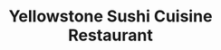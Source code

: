 ---
layout: place
title: "Yellowstone Sushi Cuisine Restaurant"
permalink: /new-york/forest-hills/yellowstone-sushi-cuisine-restaurant.html
stateAbbr: NY
stateName: New York
cityName: Forest Hills
seo:
  name: "Yellowstone Sushi Cuisine Restaurant"
  type: Restaurant
  links: http://www.yellowstonesushi.com/
description: "Looking for sushi in Forest Hills, New York? Check out Yellowstone Sushi Cuisine Restaurant for a delightful Japanese dining experience. Enjoy a variety of s..."
place_id: ChIJ6Qv6QQdfwokRM6_W83P-28o
photos:
  - name: >-
      places/ChIJ6Qv6QQdfwokRM6_W83P-28o/photos/AeeoHcKw1ygzA9TziOND2OWyRkDq06QiuQgLLHYtRHYpSeq_nwI-ySDlIycssIgIyO8T8iRmiTbu20RujooOsKjtGQ459UZZ719v9Gr5d8QlRU5V_78CJJomuIkTBggv-ql20cyiZANMjg2xBRXcgfiBxyyMuwaV3eCxEiKstLLKiZRc7V4y_E-TXaRVbVwgYWVq2-TUQw5fXDuO0wfXjNyBENUH2Ok2eJ8NKlSojrCmCmPpf-M3yTSDEi9bBQNvT217VgNOcdRvJVmD144oISNG7gGYZpkdJR1QSBUHR17po4CDjIhotUoIfUwWQp_Cjp9VBuYn_YdFvugHXJ2jhKeXI_7BgX5h8Z5jTgYDBCDuEMZO4dXv9wkFnSfqvH5qlmgV0K1xpzjxNrJ6ZKlxQISr18AI5XuHQMSqF5QfwYHEXumLwY8k
    widthPx: 4032
    heightPx: 3024
    authorAttributions:
      - displayName: Rob Cooke
        uri: https://maps.google.com/maps/contrib/104842433142609722240
        photoUri: >-
          https://lh3.googleusercontent.com/a-/ALV-UjWDDk7AmUqw3tK3pTCv52gUR-LG4bgRjQZNmvbEgGzqFAd5GYad=s100-p-k-no-mo
    flagContentUri: >-
      https://www.google.com/local/imagery/report/?cb_client=maps_api_places.places_api&image_key=!1e10!2sCIHM0ogKEICAgICy9s_S4gE&hl=en-US
    googleMapsUri: >-
      https://www.google.com/maps/place//data=!3m4!1e2!3m2!1sCIHM0ogKEICAgICy9s_S4gE!2e10!4m2!3m1!1s0x89c25f0741fa0be9:0xcadbfe73f3d6af33
  - name: >-
      places/ChIJ6Qv6QQdfwokRM6_W83P-28o/photos/AeeoHcIwIDuBu4qS82kPdtHHteqHaa2lof4BXnzYcOt1nuYz6a1W7gtpxMc8i8lMRVIljQHNpLl7iADsBSK3OTasT7nbt04JGW0aZaIy8TF4JWhwyE3HEPVJ2-pyWxzamC1La_zHm0TBaUaBmGoIOI3yQtQLxhFYdxQ54iwD9smfc78-GFizUJAAmPWVl4eQxKWbHgegZNIo6u5gZojOYkgM8VBMeXO5zRL7qzE_XIjEzA1MXOXwn_tpwLAj1jkDaybWwRbKZZh2wlGTQV5rw3TecmLoVGm-gTfjzkVIJYOokIb-0Q21Hqvk15ShM6yG1-XI4HtDRgeupXTZDpmsX1OXZlYISHOwb0ZoxURQT5aaJHwJkjPikP2hYbpub-iK0uDRbk0gDpVxBhzh1VkjK4C7dpBFUTFWTjfP993ZXI1W2n0b180
    widthPx: 2365
    heightPx: 2801
    authorAttributions:
      - displayName: annette matera
        uri: https://maps.google.com/maps/contrib/113805556531365875922
        photoUri: >-
          https://lh3.googleusercontent.com/a-/ALV-UjX-qX4Q1mWWwySBdYRuXulcrXs6AOoDJm0YYf0_2ZmutgzwXwWT=s100-p-k-no-mo
    flagContentUri: >-
      https://www.google.com/local/imagery/report/?cb_client=maps_api_places.places_api&image_key=!1e10!2sCIHM0ogKEICAgICbq4G9mwE&hl=en-US
    googleMapsUri: >-
      https://www.google.com/maps/place//data=!3m4!1e2!3m2!1sCIHM0ogKEICAgICbq4G9mwE!2e10!4m2!3m1!1s0x89c25f0741fa0be9:0xcadbfe73f3d6af33
  - name: >-
      places/ChIJ6Qv6QQdfwokRM6_W83P-28o/photos/AeeoHcIrhZU57BGajGJ24pLL_GIR27U9Z-sK19vi6Sr2NxPA4Oxqo9bksLOAX95U4kCt2QGDpA1wt4Skh0R4Tb-uqGpjh6nufqjtbKN3mlcyDaKUcahWd13HlK6aoRqEhX_n1uXYJUd5tkh8KupZsOWJLkmle-TZ91QmDUviJhNi4PzWhzl5nwwkiJCXtBg3zyyKYiZGnwO4hlH3vh90lzcGkZ5FXMqQW7Nq-r8ogkJZrQLa1NyTGuIN-ddlnvZZ8GGJ9mJhSVUbgQurTt1Qfa8AnN_bEfAAuGAId9slzv9_wZOU2NffV6Uz-Vf99iDz0kmriWk3qkGcu6CeV_taKIhapjlC9oewwy6KRyzOg3r83ttc-2nByImVdYvn8IW4QOGAP6a8-MKXbDQqdazkiJ40x3u5Efj07eQKWRepCPXckZ9HZA
    widthPx: 3000
    heightPx: 4000
    authorAttributions:
      - displayName: V Hok
        uri: https://maps.google.com/maps/contrib/105491962620880850405
        photoUri: >-
          https://lh3.googleusercontent.com/a-/ALV-UjUROBkHU0vfuckdOd7A9aezQMJX-Rn8mXIK9AVJD5j-dHsWrMDpdA=s100-p-k-no-mo
    flagContentUri: >-
      https://www.google.com/local/imagery/report/?cb_client=maps_api_places.places_api&image_key=!1e10!2sCIHM0ogKEICAgIDrmO7BTA&hl=en-US
    googleMapsUri: >-
      https://www.google.com/maps/place//data=!3m4!1e2!3m2!1sCIHM0ogKEICAgIDrmO7BTA!2e10!4m2!3m1!1s0x89c25f0741fa0be9:0xcadbfe73f3d6af33
  - name: >-
      places/ChIJ6Qv6QQdfwokRM6_W83P-28o/photos/AeeoHcKAG6mwo6QSHkCe8NRNGCEcJS9O_bQ_iaFfxFYHxUP0SSu7i3S9kCZqDK4d1l-3l9De0uAR--_baqJbGtX4S8HknbW0Xpr_Il9EPIJ_31VdIksZiT_ZTpi1-UCHhsprG0VuGw7YxAbkqAUtewV31fBQEvVkHXrX0cxr7nFtibJRyYYqfhmnvXeqsGkwdixFUhBR-GopGdhh-UOZ7sk4PEDBspcs6-VakM-ZZCA5F8UUx4amjpvoA_27uondPiIaNHMrTqT03n_ESeoyefmD_9p9d-o6Qk0Opw45WpHPOe7XAsOb4mrgvVTvLqhfgfYAOvuuL0Bjc9tIdzNEcFdZKqoYa-5zaKTnJZ-E0p1j6VUeErwWOAmaCDsEFgLKG-ZU0_RCxDayQiVg_Q72JMXCtOZJ40n0clB82Z2_H7Z9kkJ5hu0s
    widthPx: 3000
    heightPx: 4000
    authorAttributions:
      - displayName: V Hok
        uri: https://maps.google.com/maps/contrib/105491962620880850405
        photoUri: >-
          https://lh3.googleusercontent.com/a-/ALV-UjUROBkHU0vfuckdOd7A9aezQMJX-Rn8mXIK9AVJD5j-dHsWrMDpdA=s100-p-k-no-mo
    flagContentUri: >-
      https://www.google.com/local/imagery/report/?cb_client=maps_api_places.places_api&image_key=!1e10!2sCIHM0ogKEICAgIDrmO74ggE&hl=en-US
    googleMapsUri: >-
      https://www.google.com/maps/place//data=!3m4!1e2!3m2!1sCIHM0ogKEICAgIDrmO74ggE!2e10!4m2!3m1!1s0x89c25f0741fa0be9:0xcadbfe73f3d6af33
  - name: >-
      places/ChIJ6Qv6QQdfwokRM6_W83P-28o/photos/AeeoHcJ0XWIYdKKUJ-nfqR9AvcyqkHG1EUnkTKSYX4z3snQFXavonNNl0MgLSbk47yoa4kSi5uviSx_zefhO5Rog6VK5lhk7NuE56MNf1QRTCc5dagmZC04kYtRT1BLcz2OC650nu12kuS2UmMd-Ezzmzpj8CyyJHvMow52-FkYZTvEr-ndBe5rU2umBtPY__ipyOl3eD6G3JBcE4bXJEACcJ1DWaGkx0n4mCK7AMQKcxnvfARezam9NnRqglj4l_tr_2BhzDpJHECClyQUX6-qq23VPPNmWOlqDBwWSwcIupBqQEW6nZP6OAXJ9SvIBSQKN-5YYlxCNXY4GaZT4wsKmeW4oZV31lgqZek6IPwnW1iVxzEgDlmaoD-yiwBt4tIOIR_xQmc8yu3xvz-Qt_OenpEPrXwsu0S7ns62TTA4cK75O6Q
    widthPx: 4000
    heightPx: 3000
    authorAttributions:
      - displayName: Kent C
        uri: https://maps.google.com/maps/contrib/108346693975745716543
        photoUri: >-
          https://lh3.googleusercontent.com/a-/ALV-UjVsIBDylLfWQPmUA2o0mc_F4OC0pL_L0OJSrFM232ifhOKqjfgocQ=s100-p-k-no-mo
    flagContentUri: >-
      https://www.google.com/local/imagery/report/?cb_client=maps_api_places.places_api&image_key=!1e10!2sCIHM0ogKEICAgIDZq7GAfA&hl=en-US
    googleMapsUri: >-
      https://www.google.com/maps/place//data=!3m4!1e2!3m2!1sCIHM0ogKEICAgIDZq7GAfA!2e10!4m2!3m1!1s0x89c25f0741fa0be9:0xcadbfe73f3d6af33
  - name: >-
      places/ChIJ6Qv6QQdfwokRM6_W83P-28o/photos/AeeoHcKRe_V3Cu9Yq7AsaShxz6nQPbeGvzdXMA_-Oiczvv2YeekoZp9uesXtN7ESP4TN1qd-ce_X6SSuZyta-RkC1M5BTV1iIbVO-NxmyaE4Sk13oObYvggi1_cn1H8YJQ2R-qjcgz92977Ah7OKC1my9Ms3fBZcOIYO-GRfRP8tTCg079XUWyiAobXlo3X4ryBg-d1eAdzv2jW4MrAqLWSXIA0oie02SP_N3Cao1nwT-RO8RQpOQC7yBlE0e_eb4G6WVu6lORUYAeN_wB_rWoZRG1Rdmjig7zXfQwKj3XOx915FBT5MRwkm_nmJ2IJ0OcTrTpCHieS3ouwizuMvt6vKLtGbC9OtQRnqxLNT6BCUboIkTUs9X5y2kynbmyqqZ6u1AtRFO1aPgfgBH4wS9Wcdx3i1j7a0oVeSTF6EALuBJK_j2qUt
    widthPx: 3000
    heightPx: 4000
    authorAttributions:
      - displayName: V Hok
        uri: https://maps.google.com/maps/contrib/105491962620880850405
        photoUri: >-
          https://lh3.googleusercontent.com/a-/ALV-UjUROBkHU0vfuckdOd7A9aezQMJX-Rn8mXIK9AVJD5j-dHsWrMDpdA=s100-p-k-no-mo
    flagContentUri: >-
      https://www.google.com/local/imagery/report/?cb_client=maps_api_places.places_api&image_key=!1e10!2sCIHM0ogKEICAgICbhN6C2QE&hl=en-US
    googleMapsUri: >-
      https://www.google.com/maps/place//data=!3m4!1e2!3m2!1sCIHM0ogKEICAgICbhN6C2QE!2e10!4m2!3m1!1s0x89c25f0741fa0be9:0xcadbfe73f3d6af33
  - name: >-
      places/ChIJ6Qv6QQdfwokRM6_W83P-28o/photos/AeeoHcLn7pUQR8JlS0tvgTTW3CSoeZ4-07oOUexNdC_60q4CpkTU2w4iucDgqEVYI3tuLgQMG6_wIGjDN3BqD-FxkZugwNWMZk4Z8gK2HOwxMcE86WMi61veC2udZDeHYpKqd0kZJAZnu0s1SQczn6KRy_-TVRLwREHN6l6jGAre0rWWaNO016OWcbJEHZdw0f7lyZX5gZanYzYK1EDvNmW1577PHM1z8IDzHhNYW0g03nGnIksouxGZ0HXFzejtjZS-ZMGBSkIy6zLLz2Ozbiutb37cv1XvKXSGdHS5xS-HRt44V_NrxN6vo4Yl4DgDL-4JwiI3kF66L_Al7fmU_GYzbpEoNV8PNfEsgWwMXPwZRn33hc7mYJmBZl8JA53oKbkS_58BIc2h0G9wlWz08DUlpHHifZliH4GDJFoR1GNcY5qoJhA
    widthPx: 2585
    heightPx: 3423
    authorAttributions:
      - displayName: annette matera
        uri: https://maps.google.com/maps/contrib/113805556531365875922
        photoUri: >-
          https://lh3.googleusercontent.com/a-/ALV-UjX-qX4Q1mWWwySBdYRuXulcrXs6AOoDJm0YYf0_2ZmutgzwXwWT=s100-p-k-no-mo
    flagContentUri: >-
      https://www.google.com/local/imagery/report/?cb_client=maps_api_places.places_api&image_key=!1e10!2sCIHM0ogKEICAgICbq_64zwE&hl=en-US
    googleMapsUri: >-
      https://www.google.com/maps/place//data=!3m4!1e2!3m2!1sCIHM0ogKEICAgICbq_64zwE!2e10!4m2!3m1!1s0x89c25f0741fa0be9:0xcadbfe73f3d6af33
  - name: >-
      places/ChIJ6Qv6QQdfwokRM6_W83P-28o/photos/AeeoHcJLB5Gj6mJTPwEX67KyW4RmtsUcEwh2R484_6J7M4jy2TVLYDfoLTSiUlz4T7MDVP9rKSqL_952wcc7cVL-UajpEB1gv7Lwc4TT6Ux4gIw5HTsgDGSLK8C6WWwUUrLIxRy2NGKfp2TIbFByvcn-2NeSWzXF2eQJnSvi9773Zq7ZD4qvbJfuecFJkHv2VVBS3kCi3V9yrHDnP2s8ClKtBqGNQ4EVSEPmys8yqI9oNQ6EeSc56gQ-vBt0usnF_5pzUVcG19dcShOs0ghqllGMy-VJ2MGkJj-jboI37dEgD4BzRQacP1XwxMf5j5ivlZ6cpZW6QhS8a8NLxhC8texpNcNB407hSW91qnfxtpnbVActKDpBmjdI3r0gQw_ATK4DwRuvw_EAHwxzRLKA8gJE9xXA-TjEnvg9On7Onxom06ahQcKD
    widthPx: 3000
    heightPx: 4000
    authorAttributions:
      - displayName: V Hok
        uri: https://maps.google.com/maps/contrib/105491962620880850405
        photoUri: >-
          https://lh3.googleusercontent.com/a-/ALV-UjUROBkHU0vfuckdOd7A9aezQMJX-Rn8mXIK9AVJD5j-dHsWrMDpdA=s100-p-k-no-mo
    flagContentUri: >-
      https://www.google.com/local/imagery/report/?cb_client=maps_api_places.places_api&image_key=!1e10!2sCIHM0ogKEICAgIDrmK6M5AE&hl=en-US
    googleMapsUri: >-
      https://www.google.com/maps/place//data=!3m4!1e2!3m2!1sCIHM0ogKEICAgIDrmK6M5AE!2e10!4m2!3m1!1s0x89c25f0741fa0be9:0xcadbfe73f3d6af33
  - name: >-
      places/ChIJ6Qv6QQdfwokRM6_W83P-28o/photos/AeeoHcJtnPoTA1XYx6ylnadgFlLMi2DFvDTFTHjrIMHJKFZI0mg_cdpzk5YFS5grK5WvbDGFKy3xW7Xw7BXIcyvRJtFmWvKzEvZT_fY2VtClM4VVGuXlbKTrMr2V3u3iNIdi1QdmTrtcBNOtysPI0h-RNaZt37MH9j_kGXqHonrGsTLZNH4PcuYHdl2eN0N9CN0IS55nZpk00WiDUGn7k9bDds-8J0x7XukAMLxtWf-k891_EYGtozPhvZbJpEGWy_4PxAWuxVoyXSH5ml_0n6Xd4Zo5fnThkb-dQ0clU_3y6iIJ-1XrLg_MnbnOTFvi_EAAdyJWenKgNndc7hM34oIA9xvUGKRTUb4zF75rGvpNVd5AT8NI_2HlSoiHwkvojYOfcUWkHiuGLgU-WVC9-BNrEcxY2GDDwbU06eJQOjrR6tH1FzsG
    widthPx: 3024
    heightPx: 4032
    authorAttributions:
      - displayName: Cristian A
        uri: https://maps.google.com/maps/contrib/115228862482885145431
        photoUri: >-
          https://lh3.googleusercontent.com/a-/ALV-UjXNLiOGbR1hetCTBlQzE35XR5eodBpPDZBcOQYxgpmO6mIIsAzr=s100-p-k-no-mo
    flagContentUri: >-
      https://www.google.com/local/imagery/report/?cb_client=maps_api_places.places_api&image_key=!1e10!2sCIHM0ogKEICAgIDh1tq04wE&hl=en-US
    googleMapsUri: >-
      https://www.google.com/maps/place//data=!3m4!1e2!3m2!1sCIHM0ogKEICAgIDh1tq04wE!2e10!4m2!3m1!1s0x89c25f0741fa0be9:0xcadbfe73f3d6af33
  - name: >-
      places/ChIJ6Qv6QQdfwokRM6_W83P-28o/photos/AeeoHcIF-mdlqKXWJlTeH0LwBo93XVLzvgfOGYoZgn7c1q_T91j7__bGzTbwtceInjcEYYrtyfgJBQVZABRsyL9HSe1A6L50eWgwOvf8_HaS7fCmnybOvnaLVjP_c0jHNkwK8QBYuV5YVZJHwLZvPxn3gI2M04Q7NqssZr8MWKJoujX5-GL-5yFyqZSg1uYLMeKwVrAs2PzeUvZ_K1PA7uSjb-HH7K_68egAhefq5iGL2Zdb_0IcjrK9T_08CxiyAa9khjtF4zErsgYfSXUE5StPyu_srUBfeTnpY9wdmhrOH7wmSo1T-H8OhWoADcmfxF3-kJym9ffO2gIatRvTu1tQsSp2--yYkSAZbwiXy4rId1hNe522DbJ1iq6bDWtKGivgbUvf9Ph1MslM-RDIWg74JDdOIjVYDK1GomDUm3JzyjxxKw
    widthPx: 3024
    heightPx: 4032
    authorAttributions:
      - displayName: Danno
        uri: https://maps.google.com/maps/contrib/114582697457261183869
        photoUri: >-
          https://lh3.googleusercontent.com/a-/ALV-UjUQo1Ik2v47sCtVvOQ5LsCYau7cHp2cUaBj-Qdvc6KQODl-04_g8A=s100-p-k-no-mo
    flagContentUri: >-
      https://www.google.com/local/imagery/report/?cb_client=maps_api_places.places_api&image_key=!1e10!2sCIHM0ogKEICAgIDG1NGgfQ&hl=en-US
    googleMapsUri: >-
      https://www.google.com/maps/place//data=!3m4!1e2!3m2!1sCIHM0ogKEICAgIDG1NGgfQ!2e10!4m2!3m1!1s0x89c25f0741fa0be9:0xcadbfe73f3d6af33
address: 6673 Selfridge St, Forest Hills, NY 11375, USA
street: 6673 Selfridge St
city: Forest Hills
state: NY
zip: '11375'
country: USA
neighborhood: Forest Hills
latitude: '40.717220'
longitude: '-73.857046'
accessibility_options:
  wheelchairAccessibleParking: false
  wheelchairAccessibleEntrance: true
  wheelchairAccessibleSeating: true
business_status: OPERATIONAL
name: Yellowstone Sushi Cuisine Restaurant
google_maps_links:
  directionsUri: >-
    https://www.google.com/maps/dir//''/data=!4m7!4m6!1m1!4e2!1m2!1m1!1s0x89c25f0741fa0be9:0xcadbfe73f3d6af33!3e0
  placeUri: https://maps.google.com/?cid=14617556789526703923
  writeAReviewUri: >-
    https://www.google.com/maps/place//data=!4m3!3m2!1s0x89c25f0741fa0be9:0xcadbfe73f3d6af33!12e1
  reviewsUri: >-
    https://www.google.com/maps/place//data=!4m4!3m3!1s0x89c25f0741fa0be9:0xcadbfe73f3d6af33!9m1!1b1
  photosUri: >-
    https://www.google.com/maps/place//data=!4m3!3m2!1s0x89c25f0741fa0be9:0xcadbfe73f3d6af33!10e5
primary_type: Sushi Restaurant
opening_hours:
  regular: null
  current: null
secondary_opening_hours:
  regular:
    weekdayDescriptions: null
    type: null
  current:
    weekdayDescriptions: null
    type: null
phone: (718) 261-8882
price_level: null
price_range: null
rating: '4.7'
rating_count: 111
website: http://www.yellowstonesushi.com/
reviews: null
parking_options: null
payment_options: null
allow_dogs: null
curbside_pickup: null
delivery: null
dine_in: null
good_for_children: null
good_for_groups: null
good_for_sports: null
live_music: null
menu_for_children: null
outdoor_seating: null
reservable: null
restroom: null
serves_beer: null
serves_breakfast: null
serves_brunch: null
serves_cocktails: null
serves_coffee: null
serves_dinner: null
serves_dessert: null
serves_lunch: null
serves_vegetarian_food: null
serves_wine: null
takeout: null
summary: null

---